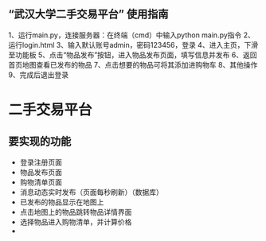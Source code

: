 ## “武汉大学二手交易平台” 使用指南
1、运行main.py，连接服务器：在终端（cmd）中输入python main.py指令
2、运行login.html
3、输入默认账号admin，密码123456，登录
4、进入主页，下滑至功能板
5、点击“物品发布”按钮，进入物品发布页面，填写信息并发布
6、返回首页地图查看已发布的物品
7、点击想要的物品可将其添加进购物车
8、其他操作
9、完成后退出登录


# 二手交易平台
## 要实现的功能
- 登录注册页面
- 物品发布页面
- 购物清单页面
- 消息动态实时发布（页面每秒刷新）（数据库）
- 已发布的物品显示在地图上
- 点击地图上的物品跳转物品详情界面
- 选择物品进入购物清单，并计算价格
- 